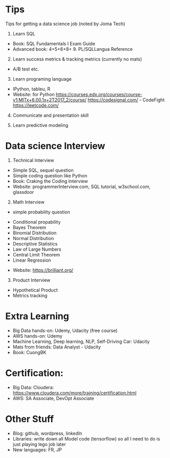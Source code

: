 # Tips
Tips for getting a data science job (noted by Joma Tech)

1. Learn SQL
- Book: SQL Fundamentals I Exam Guide
- Advanced book: 4+5+6+8+ 9. PL/SQLLangua Reference

2. Learn success metrics & tracking metrics (currently no mats)
- A/B test etc.

3. Learn programing language
- IPython, tableu, R
- Website: for Python
https://courses.edx.org/courses/course-v1:MITx+6.00.1x+2T2017_2/course/
https://codesignal.com/ - CodeFight
https://leetcode.com/

4. Communicate and presentation skill

5. Learn predictive modeling


# Data science Interview
1. Technical Interview
- Simple SQL, sequel question
- Simple coding question like Python
- Book: Craking the Coding Interview
- Website: programmerInterview.com, SQL tutorial, w3school.com, glassdoor

2. Math Interview
- simple probability question
+ Conditional propability
+ Bayes Theorem
+ Binomial Distribution
+ Normal Distribution
+ Descriptive Statistics
+ Law of Large Numbers
+ Central Limit Theorem
+ Linear Regression
- Website: https://brilliant.org/

3. Product Interview
- Hypothetical Product
- Metrics tracking

# Extra Learning
- Big Data hands-on: Udemy, Udacity (free course)
- AWS hands-on: Udemy
- Machine Learning, Deep learning, NLP, Self-Driving Car: Udacity
- Mats from friends: Data Analyst - Udacity
- Book: CuongBK

# Certification:
- Big Data: Cloudera: https://www.cloudera.com/more/training/certification.html
- AWS: SA Associate, DevOpt Associate

# Other Stuff
- Blog: github, wordpress, linkedIn
- Libraries: write down all Model code (tensorflow) so all I need to do is just playing lego job later
- New languages: FR, JP
